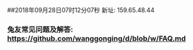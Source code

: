 ##2018年09月28日07时12分07秒 新址: 159.65.48.44
### 兔友常见问题及解答: https://github.com/wanggonging/d/blob/w/FAQ.md
